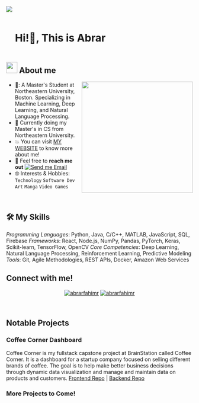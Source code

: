 <!--horizontal divider(gradiant)-->
<img src="https://user-images.githubusercontent.com/73097560/115834477-dbab4500-a447-11eb-908a-139a6edaec5c.gif">

<!--h1 without bottom border-->

<div id="user-content-toc">
  <ul align="left">
    <summary><h1 style="display: inline-block">Hi!👋, This is Abrar</h1></summary>
  </ul>
</div>


<!--About Me-->

## <picture><img src = "https://github.com/7oSkaaa/7oSkaaa/blob/main/Images/about_me.gif?raw=true" width = 30px></picture> About me

<picture> <img align="right" src="https://abrarfahimr.com/static/media/memoji.b66b9087cbd290d9abab.png" width = 300px></picture>

- 💼: A Master's Student at Northeastern University, Boston. Specializing in Machine Learning, Deep Learning, and Natural Language Processing.
- :school: Currently doing my Master's in CS from Northeastern University.
- :boom: You can visit [MY WEBSITE](https://abrarfahimr.com/) to know more about me!
- :email: Feel free to **reach me out** [![Send me Email](https://img.shields.io/static/v1?label=email&amp;message=Abrar&amp;color=EA4335&amp;style=flat-square)](mailto:abrarfahimr@gmail.com)
- :nerd_face: Interests & Hobbies: `Technology` `Software Dev` `Art` `Manga` `Video Games`

<br>

## 🛠️ My Skills
*Programming Languages*: Python, Java, C/C++, MATLAB, JavaScript, SQL, Firebase
*Frameworks*: React, Node.js, NumPy, Pandas, PyTorch, Keras, Scikit-learn, TensorFlow, OpenCV
*Core Competencies*: Deep Learning, Natural Language Processing, Reinforcement Learning, Predictive Modeling
*Tools*: Git, Agile Methodologies, REST APIs, Docker, Amazon Web Services

<h2>Connect with me!</h2>
<p align="center">
<a href="https://www.linkedin.com/in/abrarfahimr/" target="blank"><img align="center" src="https://img.shields.io/badge/Linkedin-3375B2?style=for-the-badge&logo=Linkedin&logoColor=white" alt="abrarfahimr"/></a>
<a href="mailto:abrarfahimr@gmail.com" target="blank"><img align="center" src="https://img.shields.io/badge/Gmail-D94F3D?style=for-the-badge&logo=Gmail&logoColor=white" alt="abrarfahimr"/></a>
</p>

<br>

<!---Notable Projects---->
<h2>Notable Projects</h2>

### Coffee Corner Dashboard
Coffee Corner is my fullstack capstone project at BrainStation called Coffee Corner. It is a dashboard for a startup company focused on selling different brands of coffee. The goal is to help make better business decisions through dynamic data visualization and manage and maintain data on products and customers.
[Frontend Repo](https://github.com/abrarfahimr/coffee-corner-frontend) | [Backend Repo](https://github.com/abrarfahimr/coffee-corner-backend)

### More Projects to Come!
